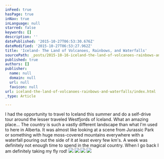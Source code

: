 ```yaml
---
inFeed: true
hasPage: true
inNav: true
inLanguage: null
starred: false
keywords: []
description: ''
datePublished: '2015-10-27T06:53:30.676Z'
dateModified: '2015-10-27T06:53:27.962Z'
title: 'Iceland- The Land of Volcanoes, Rainbows, and Waterfalls'
sourcePath: _posts/2015-10-16-iceland-the-land-of-volcanoes-rainbows-and-waterfalls.md
published: true
authors: []
publisher:
  name: null
  domain: null
  url: null
  favicon: null
url: iceland-the-land-of-volcanoes-rainbows-and-waterfalls/index.html
_type: Article

---
```

I had the opportunity to travel to Iceland this summer and do a self-drive tour around the lesser traveled Westfjords of Iceland.  What an amazing place...   The country is such a vastly different landscape than what I'm used to here in Alberta.  It was almost like looking at a scene from Jurassic Park or something with huge moss-covered mountains everywhere with a waterfall pouring out the side of it at least every few km's.  A week was definitely not enough time to spend in the magical country.  When I go back I am definitely taking my fly rod!
![](https://the-grid-user-content.s3-us-west-2.amazonaws.com/1dfa7fc6-9e95-4669-89d9-f8e46827aeca.jpg)
![](https://the-grid-user-content.s3-us-west-2.amazonaws.com/582bf0ef-cc27-4e75-861e-c52db249019b.jpg)
![](https://the-grid-user-content.s3-us-west-2.amazonaws.com/543681b7-01d0-4d91-a936-6f1029c6cfe7.jpg)
![](https://the-grid-user-content.s3-us-west-2.amazonaws.com/87d00563-e7bd-494d-857d-f34073f98395.jpg)